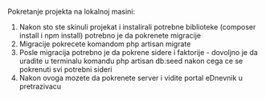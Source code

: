 Pokretanje projekta na lokalnoj masini:
1. Nakon sto ste skinuli projekat i instalirali potrebne biblioteke (composer install i npm install) potrebno je da pokrenete migracije
2. Migracije pokrecete komandom php artisan migrate
3. Posle migracija potrebno je da pokrene sidere i faktorije - dovoljno je da uradite u terminalu komandu php artisan db:seed nakon cega ce se pokrenuti svi potrebni sideri
4. Nakon ovoga mozete da pokrenete server i vidite portal eDnevnik u pretrazivacu
